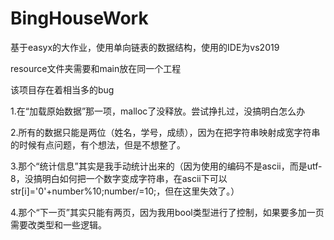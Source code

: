 # BingHouseWork
基于easyx的大作业，使用单向链表的数据结构，使用的IDE为vs2019

resource文件夹需要和main放在同一个工程

该项目存在着相当多的bug

1.在“加载原始数据”那一项，malloc了没释放。尝试挣扎过，没搞明白怎么办

2.所有的数据只能是两位（姓名，学号，成绩），因为在把字符串映射成宽字符串的时候有点问题，有个想法，但是不想整了。

3.那个“统计信息”其实是我手动统计出来的（因为使用的编码不是ascii，而是utf-8，没搞明白如何把一个数字变成字符串，在ascii下可以str[i]='0'+number%10;number/=10;，但在这里失效了。）

4.那个“下一页”其实只能有两页，因为我用bool类型进行了控制，如果要多加一页需要改类型和一些逻辑。
